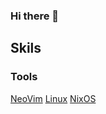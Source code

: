 ### Hi there 👋

<!--
**rjmontgo/rjmontgo** is a ✨ _special_ ✨ repository because its `README.md` (this file) appears on your GitHub profile.

Here are some ideas to get you started:

- 🔭 I’m currently working on ...
- 🌱 I’m currently learning ...
- 👯 I’m looking to collaborate on ...
- 🤔 I’m looking for help with ...
- 💬 Ask me about ...
- 📫 How to reach me: ...
- 😄 Pronouns: ...
- ⚡ Fun fact: ...
-->

## Skils
<!-- badges credit to https://github.com/alexandresanlim/Badges4-README.md-Profile -->


### Tools
[NeoVim](https://img.shields.io/badge/Neovim-57A143.svg?style=for-the-badge&logo=Neovim&logoColor=white)
[Linux](https://img.shields.io/badge/Linux-FCC624.svg?style=for-the-badge&logo=Linux&logoColor=black)
[NixOS](https://img.shields.io/badge/NixOS-5277C3.svg?style=for-the-badge&logo=NixOS&logoColor=white)

